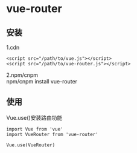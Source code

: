 # vue-router

## 安装
1.cdn  
```
<script src="/path/to/vue.js"></script>
<script src="/path/to/vue-router.js"></script>
```
2.npm/cnpm  
npm/cnpm install vue-router  
## 使用
Vue.use()安装路由功能  
```
import Vue from 'vue'
import VueRouter from 'vue-router'

Vue.use(VueRouter)
```
